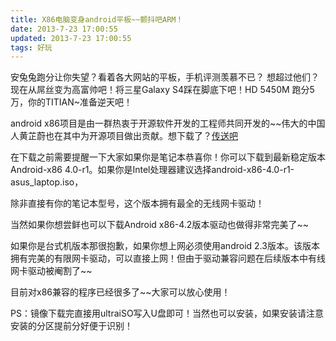 ```yaml
---
title: X86电脑变身android平板~~颤抖吧ARM！
date: 2013-7-23 17:00:55
updated: 2013-7-23 17:00:55
tags: 好玩
---
```

安兔兔跑分让你失望？看着各大网站的平板，手机评测羡慕不已？ 想超过他们？现在从屌丝变为高富帅吧！将三星Galaxy S4踩在脚底下吧！HD 5450M 跑分5万，你的TITIAN~准备逆天吧！
<!-- more -->  
android x86项目是由一群热衷于开源软件开发的工程师共同开发的~~伟大的中国人黄芷蔚也在其中为开源项目做出贡献。想下载了？[传送吧](http://www.android-x86.org/)

 在下载之前需要提醒一下大家如果你是笔记本恭喜你！你可以下载到最新稳定版本Android-x86 4.0-r1。如果你是Intel处理器建议选择android-x86-4.0-r1-asus_laptop.iso，

除非直接有你的笔记本型号，这个版本拥有最全的无线网卡驱动！

当然如果你想尝鲜也可以下载Android x86-4.2版本驱动也做得非常完美了~~

如果你是台式机版本那很抱歉，如果你想上网必须使用android 2.3版本。该版本拥有完美的有限网卡驱动，可以直接上网！但由于驱动兼容问题在后续版本中有线网卡驱动被阉割了~~

目前对x86兼容的程序已经很多了~~大家可以放心使用！

 PS：镜像下载完直接用ultraiSO写入U盘即可！当然也可以安装，如果安装请注意安装的分区提前分好便于识别！